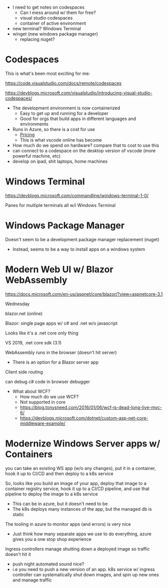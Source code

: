 - I need to get notes on codespaces
    - Can I mess around w/ them for free?
    - visual studio codespaces
    - container of active environment
- new terminal? Windows Terminal
- winget (new windows package manager)
    - replacing nuget?

# Codespaces

This is what's been most exciting for me:

https://code.visualstudio.com/docs/remote/codespaces


https://devblogs.microsoft.com/visualstudio/introducing-visual-studio-codespaces/

- The development environment is now containerized
    - Easy to get up and running for a developer
    - Good for orgs that build apps in different languages and environments
- Runs in Azure, so there is a cost for use
    - [Pricing](https://azure.microsoft.com/en-us/pricing/details/visual-studio-online/)
    - This is what vscode online has become
- How much do we spend on hardware? compare that to cost to use this
- can connect to a codespace on the desktop version of vscode (more powerful machine, etc)
- develop on ipad, shit laptops, home machines

# Windows Terminal

https://devblogs.microsoft.com/commandline/windows-terminal-1-0/

Panes for multiple terminals all w/i Windows Terminal

# Windows Package Manager

Doesn't seem to be a development package manager replacement (nuget)
- Instead, seems to be a way to install apps on a windows system

# Modern Web UI w/ Blazor WebAssembly

https://docs.microsoft.com/en-us/aspnet/core/blazor/?view=aspnetcore-3.1

Wednesday

blazor.net (online)

Blazor: single page apps w/ c# and .net w/o javascript

Looks like it's a .net core only thing

VS 2019, .net core sdk (3.1)

WebAssembly runs in the browser (doesn't hit server)
- There is an option for a Blazor server app

Client side routing

can debug c# code in browser debugger

- What about WCF?
    - How much do we use WCF?
    - Not supported in core
    - https://blog.tonysneed.com/2016/01/06/wcf-is-dead-long-live-mvc-6/
    - https://devblogs.microsoft.com/dotnet/custom-asp-net-core-middleware-example/

# Modernize Windows Server apps w/ Containers

you can take an existing WS app (w/o any changes), put it in a container, hook it up to CI/CD and then deploy to a k8s service

So, looks like you build an image of your app, deploy that image to a container registry service, hook it up to a CI/CD pipeline, and use that pipeline to deploy the image to a k8s service
- This can be in azure, but it doesn't need to be
- The k8s deploys many instances of the app, but the managed db is static

The tooling in azure to monitor apps (and errors) is very nice
- Just think how many separate apps we use to do everything, azure gives you a one stop shop experience

Ingress controllers manage shutting down a deployed image so traffic doesn't hit it
- push night automated sound nice?
- i.e you need to push a new version of an app. k8s service w/ ingress controller can systematically shut down images, and spin up new ones and manage traffic